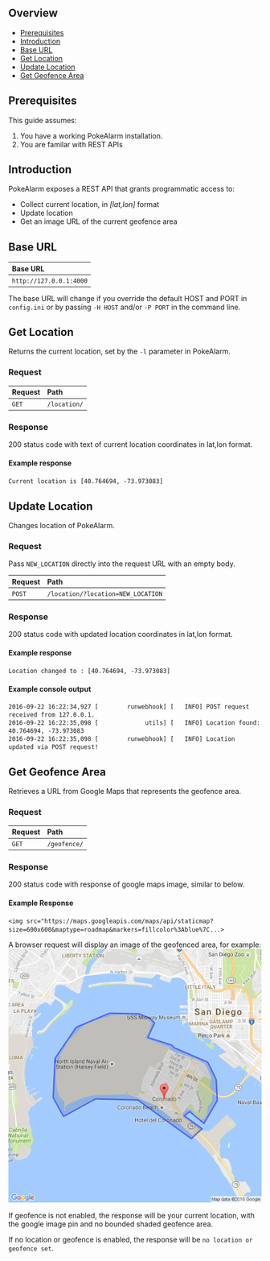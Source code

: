## Overview
* [Prerequisites](#prerequisites)
* [Introduction](#introduction)
* [Base URL](#base-url)
* [Get Location](#get-location)
* [Update Location](#update-location)
* [Get Geofence Area](#get-geofence-area)

## Prerequisites
This guide assumes:

1. You have a working PokeAlarm installation.
2. You are familar with REST APIs


## Introduction
PokeAlarm exposes a REST API that grants programmatic access to:
* Collect current location, in *[lat,lon]* format
* Update location
* Get an image URL of the current geofence area

## Base URL
| Base URL                       |
|:-------------------------------|
| `http://127.0.0.1:4000`        |

The base URL will change if you override the default HOST and PORT in `config.ini` or by passing `-H HOST` and/or `-P PORT` in the command line.

## Get Location
Returns the current location, set by the `-l` parameter in PokeAlarm.

### Request

|Request   | Path         |
|:---------|:-------------|
| `GET`    | `/location/` |

### Response
200 status code with text of current location coordinates in lat,lon format.

#### Example response

`Current location is [40.764694, -73.973083]`



## Update Location
Changes location of PokeAlarm. 

### Request 

Pass `NEW_LOCATION` directly into the request URL with an empty body.

|Request     | Path                               |
|:-----------|:-----------------------------------|
| `POST`     | `/location/?location=NEW_LOCATION` |

### Response
200 status code with updated location coordinates in lat,lon format.
#### Example response

`Location changed to : [40.764694, -73.973083]`

#### Example console output
```
2016-09-22 16:22:34,927 [        runwebhook] [   INFO] POST request received from 127.0.0.1.
2016-09-22 16:22:35,098 [             utils] [   INFO] Location found: 40.764694, -73.973083
2016-09-22 16:22:35,098 [        runwebhook] [   INFO] Location updated via POST request!
```

## Get Geofence Area
Retrieves a URL from Google Maps that represents the geofence area.

### Request

|Request     | Path         |
|:-----------|:-------------|
| `GET`      | `/geofence/` |

### Response

200 status code with response of google maps image, similar to below.

#### Example Response
`<img src="https://maps.googleapis.com/maps/api/staticmap?size=600x600&maptype=roadmap&markers=fillcolor%3Ablue%7C...>`

A browser request will display an image of the geofenced area, for example:
![](images/geofence_coronado.png)

If geofence is not enabled, the response will be your current location, with the google image pin and no bounded shaded geofence area.

If no location or geofence is enabled, the response will be `no location or geofence set`.